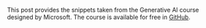 This post provides the snippets taken from the Generative AI course designed by Microsoft.
The course is available for free in [GitHub](https://microsoft.github.io/generative-ai-for-beginners/#/).

